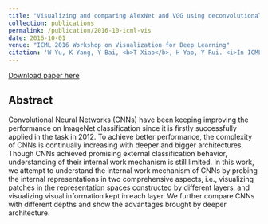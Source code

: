 ```yaml
---
title: "Visualizing and comparing AlexNet and VGG using deconvolutional layers"
collection: publications
permalink: /publication/2016-10-icml-vis
date: 2016-10-01
venue: "ICML 2016 Workshop on Visualization for Deep Learning"
citation: 'W Yu, K Yang, Y Bai, <b>T Xiao</b>, H Yao, Y Rui. <i>In ICML 2016 Workshop on Visualization for Deep Learning</i>. <b> ICML 2016 Workshop</b>'
---
```


[Download paper here](https://icmlviz.github.io/icmlviz2016/assets/papers/4.pdf)


## Abstract
Convolutional Neural Networks (CNNs) have been keeping improving the performance on ImageNet classification since it is firstly successfully applied in the task in 2012. To achieve better performance, the complexity of CNNs is continually increasing with deeper and bigger architectures. Though CNNs achieved promising external classification behavior, understanding of their internal work mechanism is still limited. In this work, we attempt to understand the internal work mechanism of CNNs by probing the internal representations in two comprehensive aspects, i.e., visualizing patches in the representation spaces constructed by different layers, and visualizing visual information kept in each layer. We further compare CNNs with different depths and show the advantages brought by deeper architecture.
